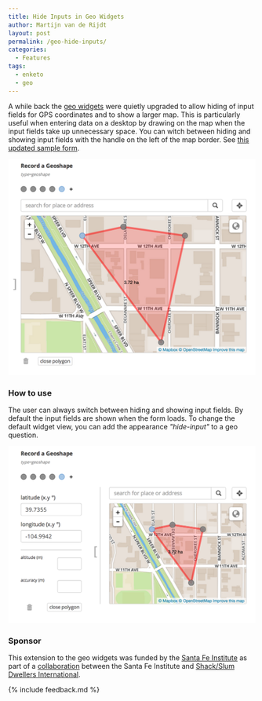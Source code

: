 ```yaml
---
title: Hide Inputs in Geo Widgets
author: Martijn van de Rijdt
layout: post
permalink: /geo-hide-inputs/
categories:
  - Features
tags:
  - enketo
  - geo
---
```


A while back the [geo widgets](/geo) were quietly upgraded to allow hiding of input fields for GPS coordinates and to show a larger map. This is particularly useful when entering data on a desktop by drawing on the map when the input fields take up unnecessary space. You can witch between hiding and showing input fields with the handle on the left of the map border. See [this updated sample form](https://enke.to/geo1).

[![Screenshot Geoshape Widget with hidden inputs](../files/2014/09/inputs-hidden.png "Screenshot of Geoshape Widget with hidden inputs")](https://enke.to/geo1)

### How to use

The user can always switch between hiding and showing input fields. By default the input fields are shown when the form loads. To change the default widget view, you can add the appearance _"hide-input"_ to a geo question. 

[![Screenshot of Geoshape Widget with shown inputs](../files/2014/09/inputs-shown.png "Screenshot of Geoshape Widget with inputs shown")](https://enke.to/geo1)

### Sponsor

This extension to the geo widgets was funded by the [Santa Fe Institute](http://www.santafe.edu) as part of a [collaboration](http://www.santafe.edu/news/item/gates-slums-announce/) between the Santa Fe Institute and [Shack/Slum Dwellers International](http://www.sdinet.org/). 

{% include feedback.md %}
